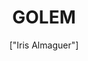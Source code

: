 ---
title: 'GOLEM'
description: 'Un gólem, ​​ frecuentemente empleado con la grafía golem, ​ es una personificación, en el folclore medieval y la mitología judía, de un ser animado fabricado a partir de materia inanimada. Normalmente es un coloso de piedra.'
pubDate: '2024-03-29T01:21:01.613Z'
heroImage: '/golem.jpeg'
categories: ['naturaleza', 'piedra','terror', 'mitologia', 'leyenda']
tags: ['naturaleza', 'inanimado', 'mitologico', 'Peliculas']
author: '["Iris Almaguer"]'
---